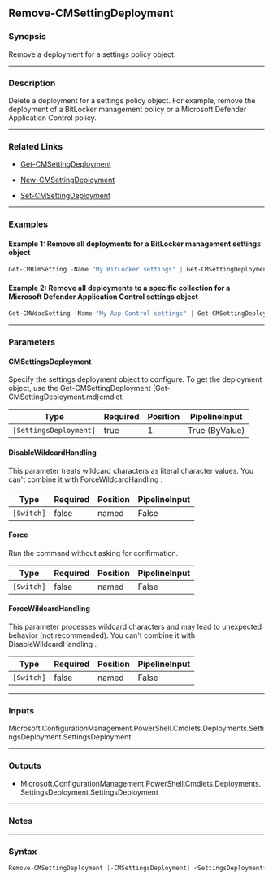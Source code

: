 Remove-CMSettingDeployment
--------------------------




### Synopsis
Remove a deployment for a settings policy object.



---


### Description

Delete a deployment for a settings policy object. For example, remove the deployment of a BitLocker management policy or a Microsoft Defender Application Control policy.



---


### Related Links
* [Get-CMSettingDeployment](Get-CMSettingDeployment)



* [New-CMSettingDeployment](New-CMSettingDeployment)



* [Set-CMSettingDeployment](Set-CMSettingDeployment)





---


### Examples
#### Example 1: Remove all deployments for a BitLocker management settings object
```PowerShell
Get-CMBlmSetting -Name "My BitLocker settings" | Get-CMSettingDeployment | Remove-CMSettingDeployment
```

#### Example 2: Remove all deployments to a specific collection for a Microsoft Defender Application Control settings object
```PowerShell
Get-CMWdacSetting -Name "My App Control settings" | Get-CMSettingDeployment | Where-Object { $_.CollectionId -eq (Get-CMCollection -Name "All Desktop and Server Clients").CollectionId } | Remove-CMSettingDeployment
```



---


### Parameters
#### **CMSettingsDeployment**

Specify the settings deployment object to configure. To get the deployment object, use the Get-CMSettingDeployment (Get-CMSettingDeployment.md)cmdlet.






|Type                  |Required|Position|PipelineInput |
|----------------------|--------|--------|--------------|
|`[SettingsDeployment]`|true    |1       |True (ByValue)|



#### **DisableWildcardHandling**

This parameter treats wildcard characters as literal character values. You can't combine it with ForceWildcardHandling .






|Type      |Required|Position|PipelineInput|
|----------|--------|--------|-------------|
|`[Switch]`|false   |named   |False        |



#### **Force**

Run the command without asking for confirmation.






|Type      |Required|Position|PipelineInput|
|----------|--------|--------|-------------|
|`[Switch]`|false   |named   |False        |



#### **ForceWildcardHandling**

This parameter processes wildcard characters and may lead to unexpected behavior (not recommended). You can't combine it with DisableWildcardHandling .






|Type      |Required|Position|PipelineInput|
|----------|--------|--------|-------------|
|`[Switch]`|false   |named   |False        |





---


### Inputs
Microsoft.ConfigurationManagement.PowerShell.Cmdlets.Deployments.SettingsDeployment.SettingsDeployment





---


### Outputs
* Microsoft.ConfigurationManagement.PowerShell.Cmdlets.Deployments.SettingsDeployment.SettingsDeployment






---


### Notes




---


### Syntax
```PowerShell
Remove-CMSettingDeployment [-CMSettingsDeployment] <SettingsDeployment> [-DisableWildcardHandling] [-Force] [-ForceWildcardHandling] [<CommonParameters>]
```

